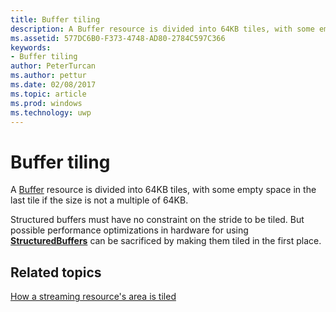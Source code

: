 ---title: Buffer tilingdescription: A Buffer resource is divided into 64KB tiles, with some empty space in the last tile if the size is not a multiple of 64KB.ms.assetid: 577DC6B0-F373-4748-AD80-2784C597C366keywords:- Buffer tilingauthor: PeterTurcanms.author: petturms.date: 02/08/2017ms.topic: articlems.prod: windowsms.technology: uwp---# Buffer tilingA [Buffer](introduction-to-buffers.md) resource is divided into 64KB tiles, with some empty space in the last tile if the size is not a multiple of 64KB.Structured buffers must have no constraint on the stride to be tiled. But possible performance optimizations in hardware for using [**StructuredBuffers**](https://msdn.microsoft.com/library/windows/desktop/ff471514) can be sacrificed by making them tiled in the first place.## <span id="related-topics"></span>Related topics[How a streaming resource's area is tiled](how-a-streaming-resource-s-area-is-tiled.md)  